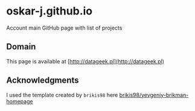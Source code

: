 # oskar-j.github.io
Account main GitHub page with list of projects

## Domain

This page is available at [http://datageek.pl](http://datageek.pl)

## Acknowledgments

I used the template created by `brikis98` here [brikis98/yevgeniy-brikman-homepage](https://github.com/brikis98/yevgeniy-brikman-homepage)
